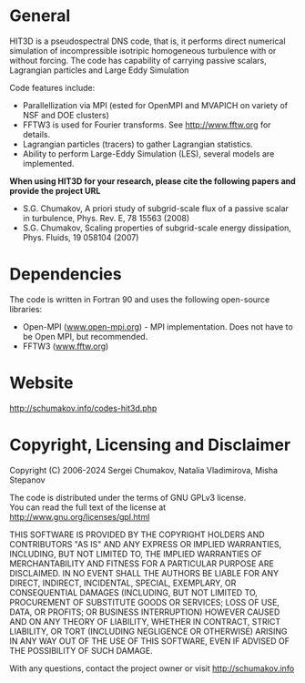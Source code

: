 # General

HIT3D is a pseudospectral DNS code, that is, it performs direct numerical simulation of incompressible isotripic homogeneous turbulence with or without forcing.  The code has capability of carrying passive scalars, Lagrangian particles and Large Eddy Simulation

Code features include: 
* Parallellization via MPI (ested for OpenMPI and MVAPICH on variety of NSF and DOE clusters)
* FFTW3 is used for Fourier transforms. See http://www.fftw.org for details.
* Lagrangian particles (tracers) to gather Lagrangian statistics.
* Ability to perform Large-Eddy Simulation (LES), several models are implemented.

**When using HIT3D for your research, please cite the following papers and provide the project URL** 
* S.G. Chumakov, A priori study of subgrid-scale flux of a passive scalar in turbulence, Phys. Rev. E, 78 15563 (2008)
* S.G. Chumakov, Scaling properties of subgrid-scale energy dissipation, Phys. Fluids, 19 058104 (2007)


# Dependencies
The code is written in Fortran 90 and uses the following open-source libraries:
* Open-MPI  (www.open-mpi.org) - MPI implementation.  Does not have to be Open MPI, but recommended.
* FFTW3	    (www.fftw.org)

# Website
http://schumakov.info/codes-hit3d.php

# Copyright, Licensing and Disclaimer
Copyright (C) 2006-2024 Sergei Chumakov, Natalia Vladimirova, Misha Stepanov

The code is distributed under the terms of GNU GPLv3 license.  
You can read the full text of the license at http://www.gnu.org/licenses/gpl.html

THIS SOFTWARE IS PROVIDED BY THE COPYRIGHT HOLDERS AND CONTRIBUTORS "AS IS" AND ANY EXPRESS OR IMPLIED WARRANTIES, INCLUDING, BUT NOT LIMITED TO, THE IMPLIED WARRANTIES OF MERCHANTABILITY AND FITNESS FOR A PARTICULAR PURPOSE ARE DISCLAIMED. IN NO EVENT SHALL THE AUTHORS BE LIABLE FOR ANY DIRECT, INDIRECT, INCIDENTAL, SPECIAL, EXEMPLARY, OR CONSEQUENTIAL DAMAGES (INCLUDING, BUT NOT LIMITED TO, PROCUREMENT OF SUBSTITUTE GOODS OR SERVICES; LOSS OF USE, DATA, OR PROFITS; OR BUSINESS INTERRUPTION) HOWEVER CAUSED AND ON ANY THEORY OF LIABILITY, WHETHER IN CONTRACT, STRICT LIABILITY, OR TORT (INCLUDING NEGLIGENCE OR OTHERWISE) ARISING IN ANY WAY OUT OF THE USE OF THIS SOFTWARE, EVEN IF ADVISED OF THE POSSIBILITY OF SUCH DAMAGE.

With any questions, contact the project owner or visit http://schumakov.info
